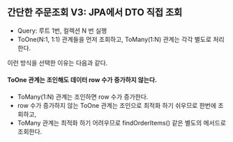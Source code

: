 ## 간단한 주문조회 V3: JPA에서 DTO 직접 조회

- Query: 루트 1번, 컬렉션 N 번 실행 
- ToOne(N:1, 1:1) 관계들을 먼저 조회하고, ToMany(1:N) 관계는 각각 별도로 처리한다.

이런 방식을 선택한 이유는 다음과 같다.

#### ToOne 관계는 조인해도 데이터 row 수가 증가하지 않는다. 
- ToMany(1:N) 관계는 조인하면 row 수가 증가한다.
- row 수가 증가하지 않는 ToOne 관계는 조인으로 최적화 하기 쉬우므로 한번에 조회하고, 
- ToMany 관계는 최적화 하기 어려우므로 findOrderItems() 같은 별도의 메서드로 조회한다.

